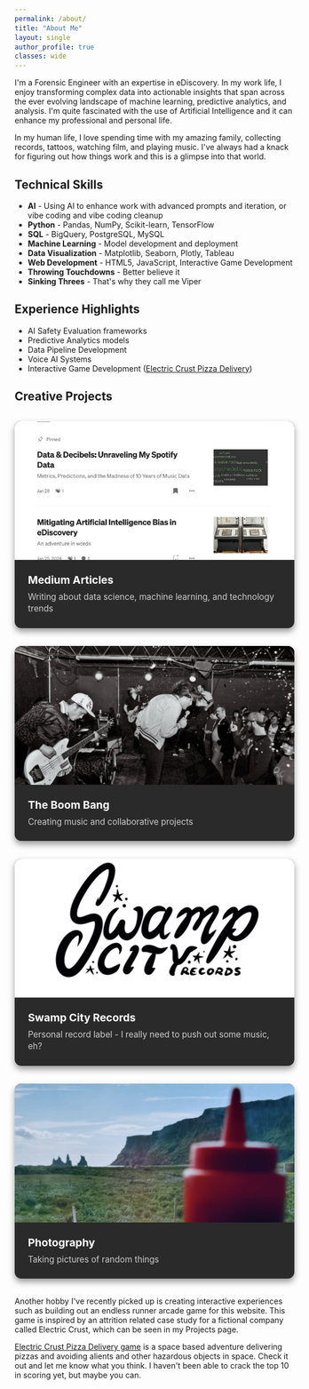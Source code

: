 ```yaml
---
permalink: /about/
title: "About Me"
layout: single
author_profile: true
classes: wide
---
```


I'm a Forensic Engineer with an expertise in eDiscovery. In my work life, I enjoy transforming complex data into actionable insights that span across the ever evolving landscape of machine learning, predictive analytics, and analysis. I'm quite fascinated with the use of Artificial Intelligence and it can enhance my professional and personal life. 

In my human life, I love spending time with my amazing family, collecting records, tattoos, watching film, and playing music. I've always had a knack for figuring out how things work and this is a glimpse into that world. 

## Technical Skills

- **AI** - Using AI to enhance work with advanced prompts and iteration, or vibe coding and vibe coding cleanup
- **Python** - Pandas, NumPy, Scikit-learn, TensorFlow
- **SQL** - BigQuery, PostgreSQL, MySQL
- **Machine Learning** - Model development and deployment
- **Data Visualization** - Matplotlib, Seaborn, Plotly, Tableau
- **Web Development** - HTML5, JavaScript, Interactive Game Development
- **Throwing Touchdowns** - Better believe it
- **Sinking Threes** - That's why they call me Viper

## Experience Highlights

- AI Safety Evaluation frameworks
- Predictive Analytics models
- Data Pipeline Development
- Voice AI Systems
- Interactive Game Development ([Electric Crust Pizza Delivery](/pizza-game/))

## Creative Projects

<div class="creative-showcase">
  <div class="creative-item">
    <div class="creative-image-container">
      <img src="/assets/images/creative-medium.jpg" alt="Medium Articles">
    </div>
    <div class="creative-content">
      <h4><a href="https://groundcontrolcharles.medium.com" target="_blank">Medium Articles</a></h4>
      <p>Writing about data science, machine learning, and technology trends</p>
    </div>
  </div>
  
  <div class="creative-item">
    <div class="creative-image-container">
      <img src="/assets/images/creative-boombang.jpg" alt="The Boom Bang">
    </div>
    <div class="creative-content">
      <h4><a href="https://www.theboombangisdead.com" target="_blank">The Boom Bang</a></h4>
      <p>Creating music and collaborative projects</p>
    </div>
  </div>
  
  <div class="creative-item">
    <div class="creative-image-container">
      <img src="/assets/images/creative-swampcity.jpg" alt="Swamp City Records">
    </div>
    <div class="creative-content">
      <h4><a href="https://swampcityrecs.com/" target="_blank">Swamp City Records</a></h4>
      <p>Personal record label - I really need to push out some music, eh?</p>
    </div>
  </div>
  
  <div class="creative-item">
    <div class="creative-image-container">
      <img src="/assets/images/creative-photography.jpg" alt="Photography">
    </div>
    <div class="creative-content">
      <h4>Photography</h4>
      <p>Taking pictures of random things</p>
    </div>
  </div>
</div>

<style>
.creative-showcase {
  display: grid;
  grid-template-columns: repeat(auto-fit, minmax(280px, 1fr));
  gap: 2rem;
  margin: 2rem 0;
}

.creative-item {
  background: #2a2a2a;
  border-radius: 12px;
  overflow: hidden;
  box-shadow: 0 6px 12px rgba(0,0,0,0.4);
  transition: all 0.3s ease;
}

.creative-item:hover {
  transform: translateY(-8px);
  box-shadow: 0 12px 24px rgba(0,0,0,0.6);
}

.creative-image-container {
  width: 100%;
  height: 250px;
  overflow: hidden;
}

.creative-image-container img {
  width: 100%;
  height: 100%;
  object-fit: cover;
  transition: transform 0.3s ease;
}

.creative-item:hover .creative-image-container img {
  transform: scale(1.05);
}

.creative-content {
  padding: 1.5rem;
}

.creative-content h4 {
  margin: 0 0 0.5rem 0;
  font-size: 1.2rem;
  color: #fff;
}

.creative-content h4 a {
  color: #fff;
  text-decoration: none;
  transition: color 0.3s ease;
}

.creative-content h4 a:hover {
  color: #7c4dff;
}

.creative-content p {
  margin: 0;
  color: #ccc;
  line-height: 1.4;
  font-size: 0.95rem;
}
</style>

Another hobby I've recently picked up is creating interactive experiences such as building out an endless runner arcade game for this website. This game is inspired by an attrition related case study for a fictional company called Electric Crust, which can be seen in my Projects page. 

[Electric Crust Pizza Delivery game](/pizza-game/) is a space based adventure delivering pizzas and avoiding alients and other hazardous objects in space. Check it out and let me know what you think. I haven't been able to crack the top 10 in scoring yet, but maybe you can. 
